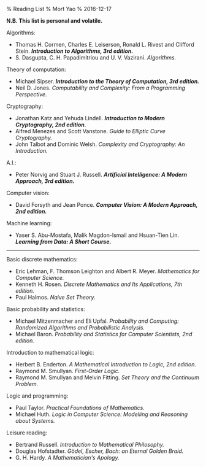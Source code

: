 % Reading List
% Mort Yao
% 2016-12-17

**N.B. This list is personal and volatile.**

Algorithms:

* Thomas H. Cormen, Charles E. Leiserson, Ronald L. Rivest and Clifford Stein. ***Introduction to Algorithms, 3rd edition.***
* S. Dasgupta, C. H. Papadimitriou and U. V. Vazirani. *Algorithms.*

Theory of computation:

* Michael Sipser. ***Introduction to the Theory of Computation, 3rd edition.***
* Neil D. Jones. *Computability and Complexity: From a Programming Perspective.*

Cryptography:

* Jonathan Katz and Yehuda Lindell. ***Introduction to Modern Cryptography, 2nd edition.***
* Alfred Menezes and Scott Vanstone. *Guide to Elliptic Curve Cryptography.*
* John Talbot and Dominic Welsh. *Complexity and Cryptography: An Introduction.*

A.I.:

* Peter Norvig and Stuart J. Russell. ***Artificial Intelligence: A Modern Approach, 3rd edition.***

Computer vision:

* David Forsyth and Jean Ponce. ***Computer Vision: A Modern Approach, 2nd edition.***

Machine learning:

* Yaser S. Abu-Mostafa, Malik Magdon-Ismail and Hsuan-Tien Lin. ***Learning from Data: A Short Course.***

---

Basic discrete mathematics:

* Eric Lehman, F. Thomson Leighton and Albert R. Meyer. *Mathematics for Computer Science.*
* Kenneth H. Rosen. *Discrete Mathematics and Its Applications, 7th edition.*
* Paul Halmos. *Naive Set Theory.*

Basic probability and statistics:

* Michael Mitzenmacher and Eli Upfal. *Probability and Computing: Randomized Algorithms and Probabilistic Analysis.*
* Michael Baron. *Probability and Statistics for Computer Scientists, 2nd edition.*

Introduction to mathematical logic:

* Herbert B. Enderton. *A Mathematical Introduction to Logic, 2nd edition.*
* Raymond M. Smullyan. *First-Order Logic.*
* Raymond M. Smullyan and Melvin Fitting. *Set Theory and the Continuum Problem.*

Logic and programming:

* Paul Taylor. *Practical Foundations of Mathematics.*
* Michael Huth. *Logic in Computer Science: Modelling and Reasoning about Systems.*

Leisure reading:

* Bertrand Russell. *Introduction to Mathematical Philosophy.*
* Douglas Hofstadter. *Gödel, Escher, Bach: an Eternal Golden Braid.*
* G. H. Hardy. *A Mathematician's Apology.*
